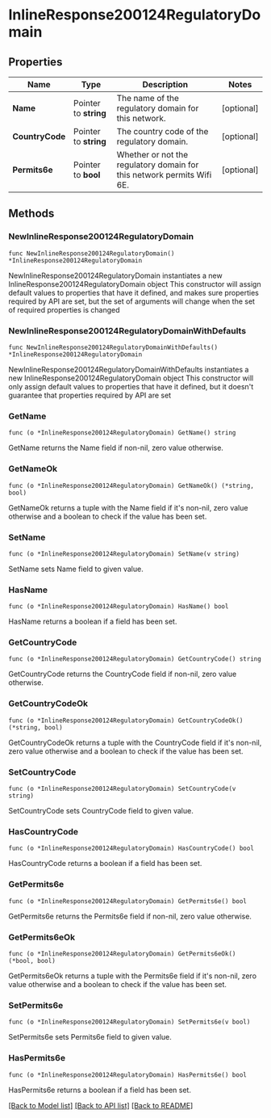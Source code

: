 # InlineResponse200124RegulatoryDomain

## Properties

Name | Type | Description | Notes
------------ | ------------- | ------------- | -------------
**Name** | Pointer to **string** | The name of the regulatory domain for this network. | [optional] 
**CountryCode** | Pointer to **string** | The country code of the regulatory domain. | [optional] 
**Permits6e** | Pointer to **bool** | Whether or not the regulatory domain for this network permits Wifi 6E. | [optional] 

## Methods

### NewInlineResponse200124RegulatoryDomain

`func NewInlineResponse200124RegulatoryDomain() *InlineResponse200124RegulatoryDomain`

NewInlineResponse200124RegulatoryDomain instantiates a new InlineResponse200124RegulatoryDomain object
This constructor will assign default values to properties that have it defined,
and makes sure properties required by API are set, but the set of arguments
will change when the set of required properties is changed

### NewInlineResponse200124RegulatoryDomainWithDefaults

`func NewInlineResponse200124RegulatoryDomainWithDefaults() *InlineResponse200124RegulatoryDomain`

NewInlineResponse200124RegulatoryDomainWithDefaults instantiates a new InlineResponse200124RegulatoryDomain object
This constructor will only assign default values to properties that have it defined,
but it doesn't guarantee that properties required by API are set

### GetName

`func (o *InlineResponse200124RegulatoryDomain) GetName() string`

GetName returns the Name field if non-nil, zero value otherwise.

### GetNameOk

`func (o *InlineResponse200124RegulatoryDomain) GetNameOk() (*string, bool)`

GetNameOk returns a tuple with the Name field if it's non-nil, zero value otherwise
and a boolean to check if the value has been set.

### SetName

`func (o *InlineResponse200124RegulatoryDomain) SetName(v string)`

SetName sets Name field to given value.

### HasName

`func (o *InlineResponse200124RegulatoryDomain) HasName() bool`

HasName returns a boolean if a field has been set.

### GetCountryCode

`func (o *InlineResponse200124RegulatoryDomain) GetCountryCode() string`

GetCountryCode returns the CountryCode field if non-nil, zero value otherwise.

### GetCountryCodeOk

`func (o *InlineResponse200124RegulatoryDomain) GetCountryCodeOk() (*string, bool)`

GetCountryCodeOk returns a tuple with the CountryCode field if it's non-nil, zero value otherwise
and a boolean to check if the value has been set.

### SetCountryCode

`func (o *InlineResponse200124RegulatoryDomain) SetCountryCode(v string)`

SetCountryCode sets CountryCode field to given value.

### HasCountryCode

`func (o *InlineResponse200124RegulatoryDomain) HasCountryCode() bool`

HasCountryCode returns a boolean if a field has been set.

### GetPermits6e

`func (o *InlineResponse200124RegulatoryDomain) GetPermits6e() bool`

GetPermits6e returns the Permits6e field if non-nil, zero value otherwise.

### GetPermits6eOk

`func (o *InlineResponse200124RegulatoryDomain) GetPermits6eOk() (*bool, bool)`

GetPermits6eOk returns a tuple with the Permits6e field if it's non-nil, zero value otherwise
and a boolean to check if the value has been set.

### SetPermits6e

`func (o *InlineResponse200124RegulatoryDomain) SetPermits6e(v bool)`

SetPermits6e sets Permits6e field to given value.

### HasPermits6e

`func (o *InlineResponse200124RegulatoryDomain) HasPermits6e() bool`

HasPermits6e returns a boolean if a field has been set.


[[Back to Model list]](../README.md#documentation-for-models) [[Back to API list]](../README.md#documentation-for-api-endpoints) [[Back to README]](../README.md)


